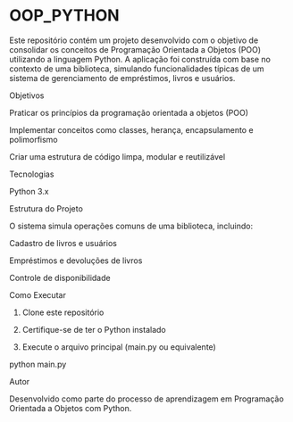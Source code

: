 # OOP_PYTHON

Este repositório contém um projeto desenvolvido com o objetivo de consolidar os conceitos de Programação Orientada a Objetos (POO) utilizando a linguagem Python. A aplicação foi construída com base no contexto de uma biblioteca, simulando funcionalidades típicas de um sistema de gerenciamento de empréstimos, livros e usuários.

Objetivos

Praticar os princípios da programação orientada a objetos (POO)

Implementar conceitos como classes, herança, encapsulamento e polimorfismo

Criar uma estrutura de código limpa, modular e reutilizável


Tecnologias

Python 3.x


Estrutura do Projeto

O sistema simula operações comuns de uma biblioteca, incluindo:

Cadastro de livros e usuários

Empréstimos e devoluções de livros

Controle de disponibilidade


Como Executar

1. Clone este repositório


2. Certifique-se de ter o Python instalado


3. Execute o arquivo principal (main.py ou equivalente)



python main.py

Autor

Desenvolvido como parte do processo de aprendizagem em Programação Orientada a Objetos com Python.

